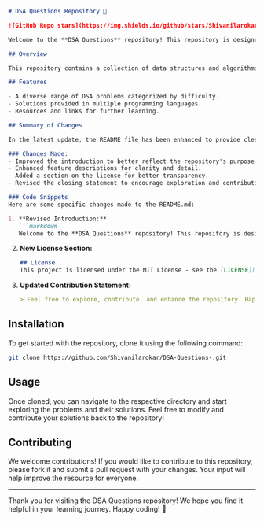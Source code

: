```markdown
# DSA Questions Repository 🚀

![GitHub Repo stars](https://img.shields.io/github/stars/Shivanilarokar/DSA-Questions-) ![GitHub forks](https://img.shields.io/github/forks/Shivanilarokar/DSA-Questions-) ![GitHub issues](https://img.shields.io/github/issues/Shivanilarokar/DSA-Questions-)

Welcome to the **DSA Questions** repository! This repository is designed for learners and enthusiasts of data structures and algorithms. It aims to provide a comprehensive set of problems that can aid in mastering DSA concepts.

## Overview

This repository contains a collection of data structures and algorithms (DSA) problems with solutions in various programming languages, aimed at preparing you for technical interviews and enhancing your coding skills.

## Features

- A diverse range of DSA problems categorized by difficulty.
- Solutions provided in multiple programming languages.
- Resources and links for further learning.

## Summary of Changes

In the latest update, the README file has been enhanced to provide clearer information about the repository. Notable changes include:

### Changes Made:
- Improved the introduction to better reflect the repository's purpose.
- Enhanced feature descriptions for clarity and detail.
- Added a section on the license for better transparency.
- Revised the closing statement to encourage exploration and contributions.

### Code Snippets
Here are some specific changes made to the README.md:

1. **Revised Introduction:**
   ```markdown
   Welcome to the **DSA Questions** repository! This repository is designed for learners and enthusiasts of data structures and algorithms. It aims to provide a comprehensive set of problems that can aid in mastering DSA concepts.
   ```

2. **New License Section:**
   ```markdown
   ## License
   This project is licensed under the MIT License - see the [LICENSE](LICENSE) file for details.
   ```

3. **Updated Contribution Statement:**
   ```markdown
   > Feel free to explore, contribute, and enhance the repository. Happy coding! 😃
   ```

## Installation

To get started with the repository, clone it using the following command:
```bash
git clone https://github.com/Shivanilarokar/DSA-Questions-.git
```

## Usage

Once cloned, you can navigate to the respective directory and start exploring the problems and their solutions. Feel free to modify and contribute your solutions back to the repository!

## Contributing

We welcome contributions! If you would like to contribute to this repository, please fork it and submit a pull request with your changes. Your input will help improve the resource for everyone.

---

Thank you for visiting the DSA Questions repository! We hope you find it helpful in your learning journey. Happy coding! 🎉
```